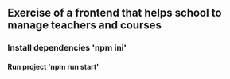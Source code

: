 ## Exercise of a frontend that helps school to manage teachers and courses
### Install dependencies 'npm ini'
#### Run project 'npm run start'